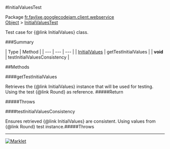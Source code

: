 #InitialValuesTest

Package [fr.faylixe.googlecodejam.client.webservice](README.md)<br>
[Object](../../../../java/langObject.md) > [InitialValuesTest](InitialValuesTest.md)

Test case for {@link InitialValues} class.

###Summary


| Type | Method |
| --- | --- | --- |
| [InitialValues](InitialValues.md) | getTestInitialValues |
| **void** | testInitialValuesConsistency |

##Methods

####getTestInitialValues


Retrieves the {@link InitialValues}
 instance that will be used for testing.
 Using the test {@link Round} as reference.
#####Return


#####Throws


####testInitialValuesConsistency


Ensures retrieved {@link InitialValues} are
 consistent. Using values from {@link Round}
 test instance.#####Throws


---
[![Marklet](https://img.shields.io/badge/Generated%20by-Marklet-green.svg)](https://github.com/Faylixe/marklet)